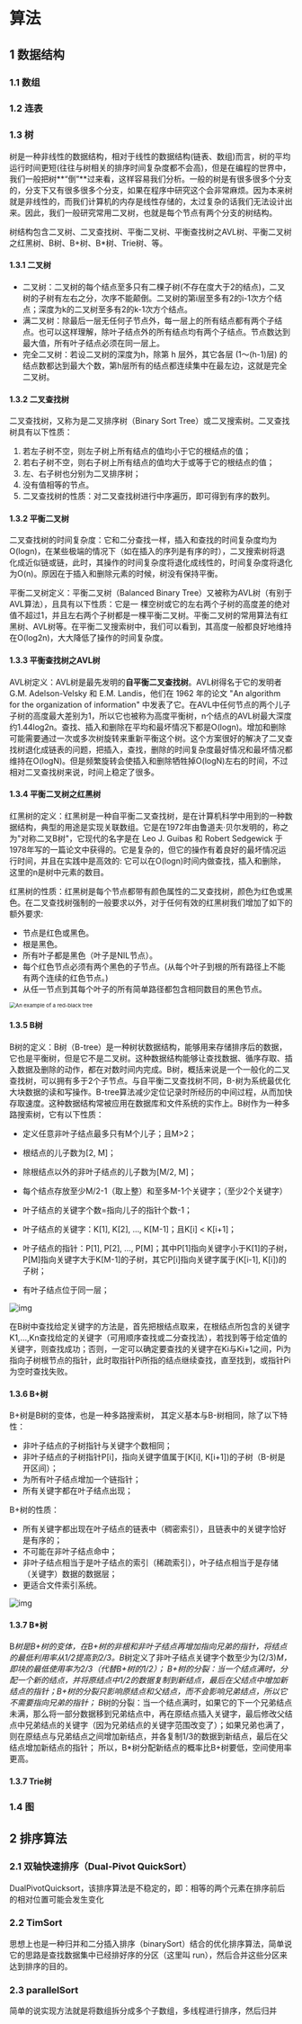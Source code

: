 # 算法

## 1 数据结构
### 1.1 数组
### 1.2 连表
### 1.3 树
树是一种非线性的数据结构，相对于线性的数据结构(链表、数组)而言，树的平均运行时间更短(往往与树相关的排序时间复杂度都不会高)，但是在编程的世界中，我们一般把树**“倒”**过来看，这样容易我们分析。一般的树是有很多很多个分支的，分支下又有很多很多个分支，如果在程序中研究这个会非常麻烦。因为本来树就是非线性的，而我们计算机的内存是线性存储的，太过复杂的话我们无法设计出来。因此，我们一般研究常用二叉树，也就是每个节点有两个分支的树结构。

树结构包含二叉树、二叉查找树、平衡二叉树、平衡查找树之AVL树、平衡二叉树之红黑树、B树、B+树、B*树、Trie树、等。
#### 1.3.1 二叉树
* 二叉树：二叉树的每个结点至多只有二棵子树(不存在度大于2的结点)，二叉树的子树有左右之分，次序不能颠倒。二叉树的第i层至多有2的i-1次方个结点；深度为k的二叉树至多有2的k-1次方个结点。
* 满二叉树：除最后一层无任何子节点外，每一层上的所有结点都有两个子结点。也可以这样理解，除叶子结点外的所有结点均有两个子结点。节点数达到最大值，所有叶子结点必须在同一层上。
* 完全二叉树：若设二叉树的深度为h，除第 h 层外，其它各层 (1～(h-1)层) 的结点数都达到最大个数，第h层所有的结点都连续集中在最左边，这就是完全二叉树。

#### 1.3.2 二叉查找树
二叉查找树，又称为是二叉排序树（Binary Sort Tree）或二叉搜索树。二叉查找树具有以下性质：
1. 若左子树不空，则左子树上所有结点的值均小于它的根结点的值；
2. 若右子树不空，则右子树上所有结点的值均大于或等于它的根结点的值；
3. 左、右子树也分别为二叉排序树；
4. 没有值相等的节点。
5. 二叉查找树的性质：对二叉查找树进行中序遍历，即可得到有序的数列。
#### 1.3.2 平衡二叉树
二叉查找树的时间复杂度：它和二分查找一样，插入和查找的时间复杂度均为O(logn)，在某些极端的情况下（如在插入的序列是有序的时），二叉搜索树将退化成近似链或链，此时，其操作的时间复杂度将退化成线性的，时间复杂度将退化为O(n)。原因在于插入和删除元素的时候，树没有保持平衡。

平衡二叉树定义：平衡二叉树（Balanced Binary Tree）又被称为AVL树（有别于AVL算法），且具有以下性质：它是一 棵空树或它的左右两个子树的高度差的绝对值不超过1，并且左右两个子树都是一棵平衡二叉树。平衡二叉树的常用算法有红黑树、AVL树等。在平衡二叉搜索树中，我们可以看到，其高度一般都良好地维持在O(log2n)，大大降低了操作的时间复杂度。
#### 1.3.3 平衡查找树之AVL树
AVL树定义：AVL树是最先发明的**自平衡二叉查找树**。AVL树得名于它的发明者 G.M. Adelson-Velsky 和 E.M. Landis，他们在 1962 年的论文 "An algorithm for the organization of information" 中发表了它。在AVL中任何节点的两个儿子子树的高度最大差别为1，所以它也被称为高度平衡树，n个结点的AVL树最大深度约1.44log2n。查找、插入和删除在平均和最坏情况下都是O(logn)。增加和删除可能需要通过一次或多次树旋转来重新平衡这个树。这个方案很好的解决了二叉查找树退化成链表的问题，把插入，查找，删除的时间复杂度最好情况和最坏情况都维持在O(logN)。但是频繁旋转会使插入和删除牺牲掉O(logN)左右的时间，不过相对二叉查找树来说，时间上稳定了很多。

#### 1.3.4 平衡二叉树之红黑树
红黑树的定义：红黑树是一种自平衡二叉查找树，是在计算机科学中用到的一种数据结构，典型的用途是实现关联数组。它是在1972年由鲁道夫·贝尔发明的，称之为"对称二叉B树"，它现代的名字是在 Leo J. Guibas 和 Robert Sedgewick 于1978年写的一篇论文中获得的。它是复杂的，但它的操作有着良好的最坏情况运行时间，并且在实践中是高效的: 它可以在O(logn)时间内做查找，插入和删除，这里的n是树中元素的数目。

红黑树的性质：红黑树是每个节点都带有颜色属性的二叉查找树，颜色为红色或黑色。在二叉查找树强制的一般要求以外，对于任何有效的红黑树我们增加了如下的额外要求:
* 节点是红色或黑色。
* 根是黑色。
* 所有叶子都是黑色（叶子是NIL节点）。
* 每个红色节点必须有两个黑色的子节点。(从每个叶子到根的所有路径上不能有两个连续的红色节点。)
* 从任一节点到其每个叶子的所有简单路径都包含相同数目的黑色节点。

<img src="https://gitee.com/suqianlei/Pic-Go-Repository/raw/master/img/20200618175807.png" alt="An example of a red-black tree" style="zoom:67%;" />

#### 1.3.5 B树
B树的定义：B树（B-tree）是一种树状数据结构，能够用来存储排序后的数据，它也是平衡树，但是它不是二叉树。这种数据结构能够让查找数据、循序存取、插入数据及删除的动作，都在对数时间内完成。B树，概括来说是一个一般化的二叉查找树，可以拥有多于2个子节点。与自平衡二叉查找树不同，B-树为系统最优化大块数据的读和写操作。B-tree算法减少定位记录时所经历的中间过程，从而加快存取速度。这种数据结构常被应用在数据库和文件系统的实作上。B树作为一种多路搜索树，它有以下性质：

* 定义任意非叶子结点最多只有M个儿子；且M>2；

* 根结点的儿子数为[2, M]；

* 除根结点以外的非叶子结点的儿子数为[M/2, M]；

* 每个结点存放至少M/2-1（取上整）和至多M-1个关键字；（至少2个关键字）

* 叶子结点的关键字个数=指向儿子的指针个数-1；

* 叶子结点的关键字：K[1], K[2], …, K[M-1]；且K[i] < K[i+1]；

* 叶子结点的指针：P[1], P[2], …, P[M]；其中P[1]指向关键字小于K[1]的子树，P[M]指向关键字大于K[M-1]的子树，其它P[i]指向关键字属于(K[i-1], K[i])的子树；

* 有叶子结点位于同一层；

![img](https://gitee.com/suqianlei/Pic-Go-Repository/raw/master/img/20200618182052.gif)


在B树中查找给定关键字的方法是，首先把根结点取来，在根结点所包含的关键字K1,…,Kn查找给定的关键字（可用顺序查找或二分查找法），若找到等于给定值的关键字，则查找成功；否则，一定可以确定要查找的关键字在Ki与Ki+1之间，Pi为指向子树根节点的指针，此时取指针Pi所指的结点继续查找，直至找到，或指针Pi为空时查找失败。
#### 1.3.6 B+树
B+树是B树的变体，也是一种多路搜索树， 其定义基本与B-树相同，除了以下特性：
* 非叶子结点的子树指针与关键字个数相同；
* 非叶子结点的子树指针P[i]，指向关键字值属于[K[i], K[i+1])的子树（B-树是开区间）；
* 为所有叶子结点增加一个链指针；
* 所有关键字都在叶子结点出现；

B+树的性质：
* 所有关键字都出现在叶子结点的链表中（稠密索引），且链表中的关键字恰好是有序的；
* 不可能在非叶子结点命中；
* 非叶子结点相当于是叶子结点的索引（稀疏索引），叶子结点相当于是存储（关键字）数据的数据层；
* 更适合文件索引系统。

![img](https://gitee.com/suqianlei/Pic-Go-Repository/raw/master/img/20200618183522.gif)

#### 1.3.7 B*树
B*树是B+树的变体，在B+树的非根和非叶子结点再增加指向兄弟的指针，将结点的最低利用率从1/2提高到2/3。B*树定义了非叶子结点关键字个数至少为(2/3)*M，即块的最低使用率为2/3（代替B+树的1/2）；
B+树的分裂：当一个结点满时，分配一个新的结点，并将原结点中1/2的数据复制到新结点，最后在父结点中增加新结点的指针；B+树的分裂只影响原结点和父结点，而不会影响兄弟结点，所以它不需要指向兄弟的指针；
B*树的分裂：当一个结点满时，如果它的下一个兄弟结点未满，那么将一部分数据移到兄弟结点中，再在原结点插入关键字，最后修改父结点中兄弟结点的关键字（因为兄弟结点的关键字范围改变了）；如果兄弟也满了，则在原结点与兄弟结点之间增加新结点，并各复制1/3的数据到新结点，最后在父结点增加新结点的指针；
所以，B*树分配新结点的概率比B+树要低，空间使用率更高。

#### 1.3.7 Trie树

### 1.4 图


## 2 排序算法

### 2.1 双轴快速排序（Dual-Pivot QuickSort）
DualPivotQuicksort，该排序算法是不稳定的，即：相等的两个元素在排序前后的相对位置可能会发生变化

### 2.2 TimSort
思想上也是一种归并和二分插入排序（binarySort）结合的优化排序算法，简单说它的思路是查找数据集中已经排好序的分区（这里叫 run），然后合并这些分区来达到排序的目的。

### 2.3 parallelSort
简单的说实现方法就是将数组拆分成多个子数组，多线程进行排序，然后归并